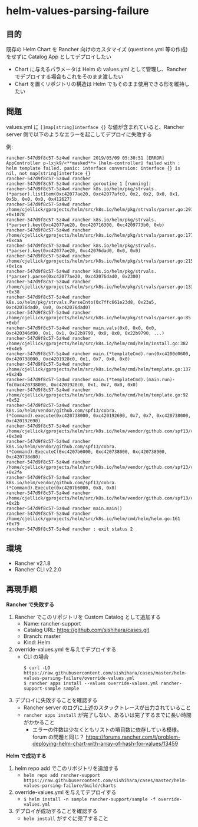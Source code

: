 # helm-values-parsing-failure

## 目的

既存の Helm Chart を Rancher 向けのカスタマイズ (questions.yml 等の作成) をせずに Catalog App としてデプロイしたい

- Chart に与えるパラメータは Helm の values.yml として管理し、Rancher でデプロイする場合もこれをそのまま渡したい
- Chart を置くリポジトリの構造は Helm でもそのまま使用できる形を維持したい

## 問題

values.yml に ```[]map[string]interface {}``` な値が含まれていると、Rancher server 側で以下のようなエラーを起こしてデプロイに失敗する

例:
```
rancher-547d9f8c57-5z4wd rancher 2019/05/09 05:30:51 [ERROR] AppController p-lxjk9/<**masked**> [helm-controller] failed with : helm template failed. panic: interface conversion: interface {} is nil, not map[string]interface {}        
rancher-547d9f8c57-5z4wd rancher
rancher-547d9f8c57-5z4wd rancher goroutine 1 [running]:
rancher-547d9f8c57-5z4wd rancher k8s.io/helm/pkg/strvals.(*parser).listItem(0xc42077ae20, 0xc42077afc0, 0x2, 0x2, 0x0, 0x1, 0x5b, 0x0, 0x0, 0x412627)                                                                                        
rancher-547d9f8c57-5z4wd rancher        /home/cjellick/gprojects/helm/src/k8s.io/helm/pkg/strvals/parser.go:291 +0x1078
rancher-547d9f8c57-5z4wd rancher k8s.io/helm/pkg/strvals.(*parser).key(0xc42077ae20, 0xc420716300, 0xc4209773b0, 0xb)
rancher-547d9f8c57-5z4wd rancher        /home/cjellick/gprojects/helm/src/k8s.io/helm/pkg/strvals/parser.go:177 +0xcaa
rancher-547d9f8c57-5z4wd rancher k8s.io/helm/pkg/strvals.(*parser).key(0xc42077ae20, 0xc42076dad0, 0x0, 0x0)
rancher-547d9f8c57-5z4wd rancher        /home/cjellick/gprojects/helm/src/k8s.io/helm/pkg/strvals/parser.go:215 +0x1ca
rancher-547d9f8c57-5z4wd rancher k8s.io/helm/pkg/strvals.(*parser).parse(0xc42077ae20, 0xc42076dad0, 0x2300)
rancher-547d9f8c57-5z4wd rancher        /home/cjellick/gprojects/helm/src/k8s.io/helm/pkg/strvals/parser.go:133 +0x38
rancher-547d9f8c57-5z4wd rancher k8s.io/helm/pkg/strvals.ParseInto(0x7ffc661e23d8, 0x23a5, 0xc42076dad0, 0x0, 0xc42076dad0)                                                                                                                  
rancher-547d9f8c57-5z4wd rancher        /home/cjellick/gprojects/helm/src/k8s.io/helm/pkg/strvals/parser.go:85 +0xbf
rancher-547d9f8c57-5z4wd rancher main.vals(0x0, 0x0, 0x0, 0xc420346d90, 0x1, 0x1, 0x22b9790, 0x0, 0x0, 0x22b9790, ...)
rancher-547d9f8c57-5z4wd rancher        /home/cjellick/gprojects/helm/src/k8s.io/helm/cmd/helm/install.go:382 +0x4e5
rancher-547d9f8c57-5z4wd rancher main.(*templateCmd).run(0xc4200d0600, 0xc420738000, 0xc4201928c0, 0x1, 0x7, 0x0, 0x0)
rancher-547d9f8c57-5z4wd rancher        /home/cjellick/gprojects/helm/src/k8s.io/helm/cmd/helm/template.go:137 +0x24b
rancher-547d9f8c57-5z4wd rancher main.(*templateCmd).(main.run)-fm(0xc420738000, 0xc4201928c0, 0x1, 0x7, 0x0, 0x0)
rancher-547d9f8c57-5z4wd rancher        /home/cjellick/gprojects/helm/src/k8s.io/helm/cmd/helm/template.go:92 +0x52
rancher-547d9f8c57-5z4wd rancher k8s.io/helm/vendor/github.com/spf13/cobra.(*Command).execute(0xc420738000, 0xc420192690, 0x7, 0x7, 0xc420738000, 0xc420192690)                                                                              
rancher-547d9f8c57-5z4wd rancher        /home/cjellick/gprojects/helm/src/k8s.io/helm/vendor/github.com/spf13/cobra/command.go:599 +0x3e8                                                                                                    
rancher-547d9f8c57-5z4wd rancher k8s.io/helm/vendor/github.com/spf13/cobra.(*Command).ExecuteC(0xc4207b6000, 0xc420738000, 0xc420738900, 0xc420738d80)                                                                                       
rancher-547d9f8c57-5z4wd rancher        /home/cjellick/gprojects/helm/src/k8s.io/helm/vendor/github.com/spf13/cobra/command.go:689 +0x2fe                                                                                                    
rancher-547d9f8c57-5z4wd rancher k8s.io/helm/vendor/github.com/spf13/cobra.(*Command).Execute(0xc4207b6000, 0x8, 0x8)
rancher-547d9f8c57-5z4wd rancher        /home/cjellick/gprojects/helm/src/k8s.io/helm/vendor/github.com/spf13/cobra/command.go:648 +0x2b                                                                                                     
rancher-547d9f8c57-5z4wd rancher main.main()
rancher-547d9f8c57-5z4wd rancher        /home/cjellick/gprojects/helm/src/k8s.io/helm/cmd/helm/helm.go:161 +0x79
rancher-547d9f8c57-5z4wd rancher : exit status 2
```

## 環境

* Rancher v2.1.8
* Rancher CLI v2.2.0

## 再現手順

**Rancher で失敗する**

1. Rancher でこのリポジトリを Custom Catalog として追加する
   - Name: rancher-support
   - Catalog URL: https://github.com/sishihara/cases.git
   - Branch: master
   - Kind: Helm
2. override-values.yml を与えてデプロイする
   - CLI の場合
     ```
     $ curl -LO https://raw.githubusercontent.com/sishihara/cases/master/helm-values-parsing-failure/override-values.yml
     $ rancher apps install --values override-values.yml rancher-support-sample sample
     ```
3. デプロイに失敗することを確認する
   - Rancher server のログに上述のスタックトレースが出力されていること
   - ```rancher apps install``` が完了しない、あるいは完了するまでに長い時間がかかること
     - エラーの件数は少なくともリストの項目数に依存している模様。forum の問題と同じ？ https://forums.rancher.com/t/problem-deploying-helm-chart-with-array-of-hash-for-values/13459

**Helm で成功する**

1. helm repo add でこのリポジトリを追加する
   - ```helm repo add rancher-support https://raw.githubusercontent.com/sishihara/cases/master/helm-values-parsing-failure/build/charts```
2. override-values.yml を与えてデプロイする
   - ```$ helm install -n sample rancher-support/sample -f override-values.yml```
3. デプロイが成功することを確認する
   - ```helm install``` がすぐに完了すること
   
